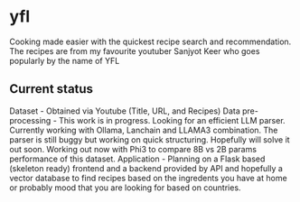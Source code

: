 # yfl

Cooking made easier with the quickest recipe search and recommendation.
The recipes are from my favourite youtuber Sanjyot Keer who goes popularly by the name of YFL

## Current status
Dataset - Obtained via Youtube (Title, URL, and Recipes)
Data pre-processing - This work is in progress. Looking for an efficient LLM parser. Currently working with Ollama, Lanchain and LLAMA3 combination. The parser is still buggy but working on quick structuring. Hopefully will solve it out soon. Working out now with Phi3 to compare 8B vs 2B params performance of this dataset.
Application - Planning on a Flask based  (skeleton ready) frontend and a backend provided by API and hopefully a vector database to find recipes based on the ingredents you have at home or probably mood that you are looking for based on countries.


